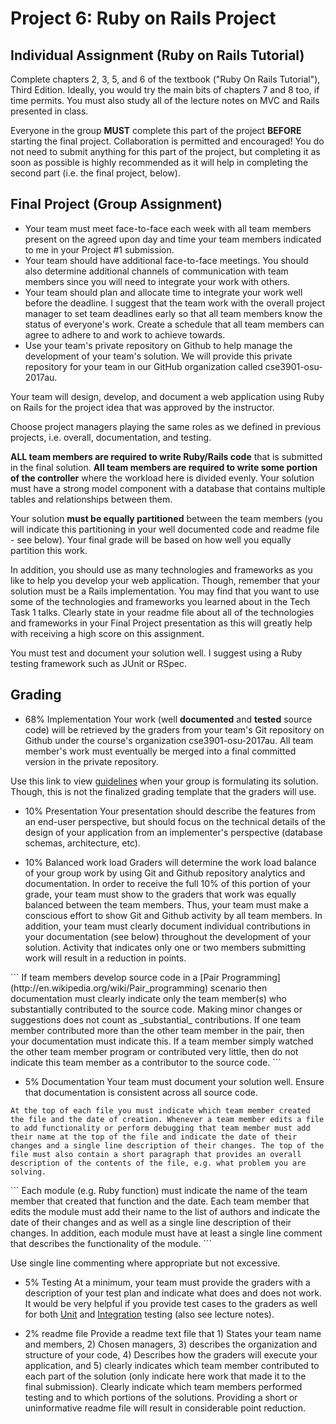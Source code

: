 # Project 6: Ruby on Rails Project

## Individual Assignment (Ruby on Rails Tutorial)

Complete chapters 2, 3, 5, and 6 of the textbook ("Ruby On Rails Tutorial"), Third Edition. Ideally, you would try the main bits of chapters 7 and 8 too, if time permits. You must also study all of the lecture notes on MVC and Rails presented in class.

Everyone in the group **MUST** complete this part of the project **BEFORE** starting the final project. Collaboration is permitted and encouraged! You do not need to submit anything for this part of the project, but completing it as soon as possible is highly recommended as it will help in completing the second part (i.e. the final project, below).

## Final Project (Group Assignment)
<ul>
<li>Your team must meet face-to-face each week with all team members present on the agreed upon day and time your team members indicated to me in your Project #1 submission. </li>
<li>Your team should have additional face-to-face meetings. You should also determine additional channels of communication with team members since you will need to integrate your work with others. </li>
<li> Your team should plan and allocate time to integrate your work well before the deadline. I suggest that the team work with the overall project manager to set team deadlines early so that all team members know the status of everyone's work. Create a schedule that all team members can agree to adhere to and work to achieve towards. </li>
<li>Use your team's private repository on Github to help manage the development of your team's solution. We will provide this private repository for your team in our GitHub organization called cse3901-osu-2017au.</li>
</ul>
Your team will design, develop, and document a web application using Ruby on Rails for the project idea that was approved by the instructor.

Choose project managers playing the same roles as we defined in previous projects, i.e. overall, documentation, and testing.

**ALL team members are required to write Ruby/Rails code** that is submitted in the final solution. **All team members are required to write some portion of the controller** where the workload here is divided evenly. Your solution must have a strong model component with a database that contains multiple tables and relationships between them.

Your solution **must be equally partitioned** between the team members (you will indicate this partitioning in your well documented code and readme file - see below). Your final grade will be based on how well you equally partition this work.

In addition, you should use as many technologies and frameworks as you like to help you develop your web application. Though, remember that your solution must be a Rails implementation. You may find that you want to use some of the technologies and frameworks you learned about in the Tech Task 1 talks. Clearly state in your readme file about all of the technologies and frameworks in your Final Project presentation as this will greatly help with receiving a high score on this assignment.

You must test and document your solution well. I suggest using a Ruby testing framework such as JUnit or RSpec.

## Grading

* 68% Implementation
Your work (well **documented** and **tested** source code) will be retrieved by the graders from your team's Git repository on Github under the course's organization cse3901-osu-2017au. All team member's work must eventually be merged into a final committed version in the private repository.

Use this link to view [guidelines](http://web.cse.ohio-state.edu/~shareef.1/3901.au17/labs/GradingGuidelines.pdf) when your group is formulating its solution. Though, this is not the finalized grading template that the graders will use.

* 10% Presentation
Your presentation should describe the features from an end-user perspective, but should focus on the technical details of the design of your application from an implementer's perspective (database schemas, architecture, etc).

* 10% Balanced work load
Graders will determine the work load balance of your group work by using Git and Github repository analytics and documentation. In order to receive the full 10% of this portion of your grade, your team must show to the graders that work was equally balanced between the team members. Thus, your team must make a conscious effort to show Git and Github activity by all team members. In addition, your team must clearly document individual contributions in your documentation (see below) throughout the development of your solution. Activity that indicates only one or two members submitting work will result in a reduction in points.
<p></p>
```
If team members develop source code in a [Pair Programming](http://en.wikipedia.org/wiki/Pair_programming) scenario then documentation must clearly indicate only the team member(s) who substantially contributed to the source code. Making minor changes or suggestions does not count as _substantial_ contributions. If one team member contributed more than the other team member in the pair, then your documentation must indicate this. If a team member simply watched the other team member program or contributed very little, then do not indicate this team member as a contributor to the source code.
```

* 5% Documentation
Your team must document your solution well. Ensure that documentation is consistent across all source code.
```
At the top of each file you must indicate which team member created the file and the date of creation. Whenever a team member edits a file to add functionality or perform debugging that team member must add their name at the top of the file and indicate the date of their changes and a single line description of their changes. The top of the file must also contain a short paragraph that provides an overall description of the contents of the file, e.g. what problem you are solving.
```
<p></p>
```
Each module (e.g. Ruby function) must indicate the name of the team member that created that function and the date. Each team member that edits the module must add their name to the list of authors and indicate the date of their changes and as well as a single line description of their changes. In addition, each module must have at least a single line comment that describes the functionality of the module.
```
<p></p>
Use single line commenting where appropriate but not excessive.

* 5% Testing
At a minimum, your team must provide the graders with a description of your test plan and indicate what does and does not work. It would be very helpful if you provide test cases to the graders as well for both [Unit](http://en.wikipedia.org/wiki/Unit_testing) and [Integration](http://en.wikipedia.org/wiki/Integration_testing) testing (also see lecture notes).

* 2% readme file
Provide a readme text file that 1) States your team name and members, 2) Chosen managers, 3) describes the organization and structure of your code, 4) Describes how the graders will execute your application, and 5) clearly indicates which team member contributed to each part of the solution (only indicate here work that made it to the final submission). Clearly indicate which team members performed testing and to which portions of the solutions. Providing a short or uninformative readme file will result in considerable point reduction.
